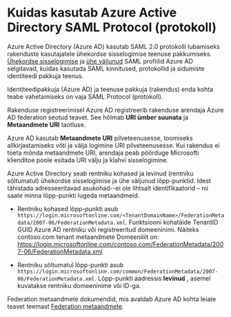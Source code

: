 <properties
    pageTitle="Azure'i AD SAML protokolli viide | Microsoft Azure'i"
    description="Selles artiklis antakse ülevaade Azure Active Directory ühekordse sisselogimise ja ühe Sign-Out SAML profiilid."
    services="active-directory"
    documentationCenter=".net"
    authors="priyamohanram"
    manager="mbaldwin"
    editor=""/>

<tags
    ms.service="active-directory"
    ms.workload="identity"
    ms.tgt_pltfrm="na"
    ms.devlang="na"
    ms.topic="article"
    ms.date="06/23/2016"
    ms.author="priyamo"/>


# <a name="how-azure-active-directory-uses-the-saml-protocol"></a>Kuidas kasutab Azure Active Directory SAML Protocol (protokoll)

Azure Active Directory (Azure AD) kasutab SAML 2.0 protokolli lubamiseks rakenduste kasutajatele ühekordse sisselogimise teenuse pakkumiseks. [Ühekordse sisselogimise](active-directory-single-sign-on-protocol-reference.md) ja [ühe väljunud](active-directory-single-sign-out-protocol-reference.md) SAML profiilid Azure AD selgitavad, kuidas kasutada SAML kinnitused, protokollid ja sidumiste identiteedi pakkuja teenus.

Identiteedipakkuja (Azure AD) ja teenuse pakkuja (rakendus) enda kohta teabe vahetamiseks on vaja SAML Protocol (protokoll).

Rakenduse registreerimisel Azure AD registreerib rakenduse arendaja Azure AD federation seotud teavet. See hõlmab **URI ümber suunata** ja **Metaandmete URI** taotluse.

Azure AD kasutab **Metaandmete URI** pilveteenusesse, toomiseks allkirjastamiseks võti ja välja logimine URI pilveteenusesse. Kui rakendus ei toeta mõnda metaandmete URI, arendaja peab pöörduge Microsofti klienditoe poole esitada URI välju ja klahvi sisselogimine.

Azure Active Directory seab rentniku kohased ja levinud (rentniku sõltumatul) ühekordse sisselogimise ja ühe väljunud lõpp-punktid. Idest tähistada adresseeritavad asukohad--ei ole lihtsalt identifikaatorid – nii saate minna lõpp-punkti lugeda metaandmeid.

 - Rentniku kohased lõpp-punkti asub `https://login.microsoftonline.com/<TenantDomainName>/FederationMetadata/2007-06/FederationMetadata.xml`.  Funktsiooni <TenantDomainName> kohatäide TenantID GUID Azure AD rentniku või registreeritud domeeninimi. Näiteks contoso.com tenant metaandmete Domeeniliit on: https://login.microsoftonline.com/contoso.com/FederationMetadata/2007-06/FederationMetadata.xml

- Rentniku sõltumatul lõpp-punkti asub `https://login.microsoftonline.com/common/FederationMetadata/2007-06/FederationMetadata.xml`. Lõpp-punkti aadressis **levinud** , asemel kuvatakse rentniku domeeninime või ID-ga.

Federation metaandmete dokumendid, mis avaldab Azure AD kohta leiate teavet teemast [Federation metaandmete](active-directory-federation-metadata.md).
